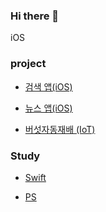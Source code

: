 ### Hi there 👋

iOS

<!--
**BOLTB0X/BOLTB0X** is a ✨ _special_ ✨ repository because its `README.md` (this file) appears on your GitHub profile.

Here are some ideas to get you started:

- 🔭 I’m currently working on ...
- 🌱 I’m currently learning ...
- 👯 I’m looking to collaborate on ...
- 🤔 I’m looking for help with ...
- 💬 Ask me about ...
- 📫 How to reach me: ...
- 😄 Pronouns: ...
- ⚡ Fun fact: ...
-->

### project

- [검색 앱(iOS)](https://github.com/BOLTB0X/SearchAPI_Toy)

- [뉴스 앱(iOS)](https://github.com/BOLTB0X/NewsAPIToyProject)

- [버섯자동재배 (IoT)](https://github.com/BOLTB0X/Automatic-Mushroom-cultivation-IOT-project)

### Study

- [Swift](https://github.com/BOLTB0X/Swift_Study)

- [PS](https://github.com/BOLTB0X/DataStructure_Argolithm)
